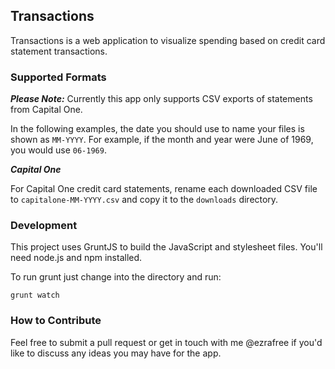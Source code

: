 ## Transactions

Transactions is a web application to visualize spending based on credit card statement transactions.

### Supported Formats

***Please Note:*** Currently this app only supports CSV exports of statements from Capital One.

In the following examples, the date you should use to name your files is shown as `MM-YYYY`. For example, if the month and year were June of 1969, you would use `06-1969`.

***Capital One***

For Capital One credit card statements, rename each downloaded CSV file to `capitalone-MM-YYYY.csv` and copy it to the `downloads` directory.

### Development

This project uses GruntJS to build the JavaScript and stylesheet files. You'll need node.js and npm installed.

To run grunt just change into the directory and run:

    grunt watch

### How to Contribute

Feel free to submit a pull request or get in touch with me @ezrafree if you'd like to discuss any ideas you may have for the app.
